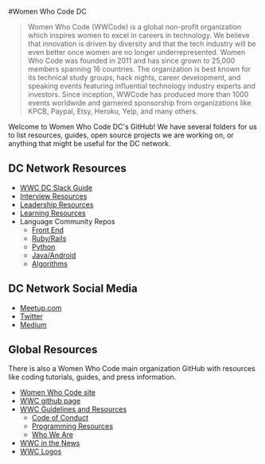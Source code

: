 #Women Who Code DC

>Women Who Code (WWCode) is a global non-profit organization which inspires women to excel in careers in technology. We believe that innovation is driven by diversity and that the tech industry will be even better once women are no longer underrepresented. Women Who Code was founded in 2011 and has since grown to 25,000 members spanning 16 countries. The organization is best known for its technical study groups, hack nights, career development, and speaking events featuring influential technology industry experts and investors. Since inception, WWCode has produced more than 1000 events worldwide and garnered sponsorship from organizations like KPCB, Paypal, Etsy, Heroku, Yelp, and many others.

Welcome to Women Who Code DC's GitHub!  We have several folders for us to list resources, guides, open source projects we are working on, or anything that might be useful for the DC network.

## DC Network Resources

* [WWC DC Slack Guide](https://github.com/womenwhocodedc/organization/blob/master/slack_guide.md)
* [Interview Resources](interview-resources/README.md) 
* [Leadership Resources](leadership-resources/README.md)
* [Learning Resources](learning-resources/README.md)
* Language Community Repos
  * [Front End](https://github.com/womenwhocodedc/front-end-community)
  * [Ruby/Rails](https://github.com/womenwhocodedc/ruby-on-rails-community)
  * [Python](https://github.com/womenwhocodedc/python-community)
  * [Java/Android](https://github.com/womenwhocodedc/android-community)
  * [Algorithms](https://github.com/womenwhocodedc/algorithms-community)

## DC Network Social Media
* [Meetup.com](meetup.com/Women-Who-Code-DC)
* [Twitter](https://twitter.com/@WomenWhoCodeDC)
* [Medium](medium.com/@WomenWhoCodeDC)

## Global Resources
There is also a Women Who Code main organization GitHub with resources like coding tutorials, guides, and press information.

* [Women Who Code site](https://www.womenwhocode.com/)  
* [WWC github page](https://github.com/WomenWhoCode)  
* [WWC Guidelines and Resources](https://github.com/WomenWhoCode/guidelines-resources)  
	* [Code of Conduct](https://github.com/WomenWhoCode/guidelines-resources/blob/master/code_of_conduct.md)
	* [Programming Resources](https://github.com/WomenWhoCode/guidelines-resources/blob/master/learn_to_program.md)
	* [Who We Are](https://github.com/WomenWhoCode/guidelines-resources/blob/master/who_we_are.md) 
* [WWC in the News](https://github.com/WomenWhoCode/WWCodeInTheNews)
* [WWC Logos](https://github.com/WomenWhoCode/WWC-Assets/tree/master/logos)
